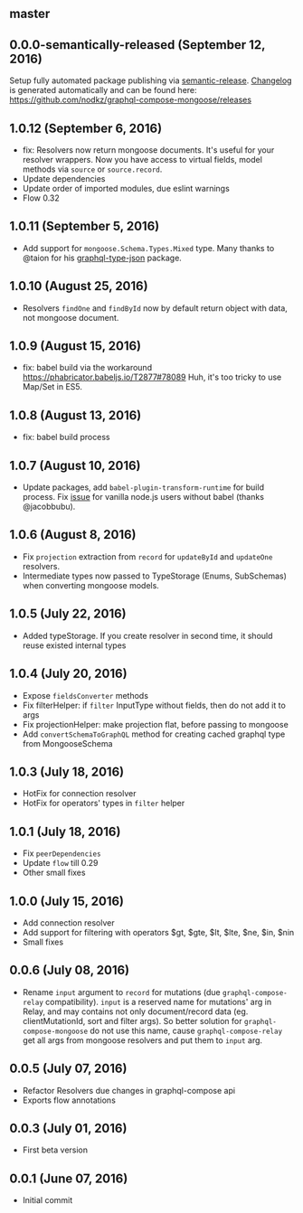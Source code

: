 ## master

## 0.0.0-semantically-released (September 12, 2016)
Setup fully automated package publishing via [semantic-release](https://github.com/semantic-release/semantic-release).
[Changelog](https://github.com/nodkz/graphql-compose-mongoose/releases) is generated automatically and can be found here: https://github.com/nodkz/graphql-compose-mongoose/releases

## 1.0.12 (September 6, 2016)
- fix: Resolvers now return mongoose documents. It's useful for your resolver wrappers. Now you have access to virtual fields, model methods via `source` or `source.record`.
- Update dependencies
- Update order of imported modules, due eslint warnings
- Flow 0.32

## 1.0.11 (September 5, 2016)
- Add support for `mongoose.Schema.Types.Mixed` type. Many thanks to @taion for his [graphql-type-json](https://github.com/taion/graphql-type-json) package.

## 1.0.10 (August 25, 2016)
- Resolvers `findOne` and `findById` now by default return object with data, not mongoose document.

## 1.0.9 (August 15, 2016)
- fix: babel build via the workaround https://phabricator.babeljs.io/T2877#78089 Huh, it's too tricky to use Map/Set in ES5.

## 1.0.8 (August 13, 2016)
- fix: babel build process

## 1.0.7 (August 10, 2016)
- Update packages, add `babel-plugin-transform-runtime` for build process. Fix [issue](https://github.com/nodkz/graphql-compose-connection/issues/2) for vanilla node.js users without babel (thanks @jacobbubu).

## 1.0.6 (August 8, 2016)
- Fix `projection` extraction from `record` for `updateById` and `updateOne` resolvers.
- Intermediate types now passed to TypeStorage (Enums, SubSchemas) when converting mongoose models.

## 1.0.5 (July 22, 2016)
- Added typeStorage. If you create resolver in second time, it should reuse existed internal types

## 1.0.4 (July 20, 2016)
* Expose `fieldsConverter` methods
* Fix filterHelper: if `filter` InputType without fields, then do not add it to args
* Fix projectionHelper: make projection flat, before passing to mongoose
* Add `convertSchemaToGraphQL` method for creating cached graphql type from MongooseSchema

## 1.0.3 (July 18, 2016)
* HotFix for connection resolver
* HotFix for operators' types in `filter` helper

## 1.0.1 (July 18, 2016)
* Fix `peerDependencies`
* Update `flow` till 0.29
* Other small fixes

## 1.0.0 (July 15, 2016)
* Add connection resolver
* Add support for filtering with operators $gt, $gte, $lt, $lte, $ne, $in, $nin
* Small fixes

## 0.0.6 (July 08, 2016)
* Rename `input` argument to `record` for mutations (due `graphql-compose-relay` compatibility).
`input` is a reserved name for mutations' arg in Relay, and may contains not only document/record data (eg. clientMutationId, sort and filter args). So better solution for `graphql-compose-mongoose` do not use this name, cause `graphql-compose-relay` get all args from mongoose resolvers and put them to `input` arg.

## 0.0.5 (July 07, 2016)
* Refactor Resolvers due changes in graphql-compose api
* Exports flow annotations

## 0.0.3 (July 01, 2016)
* First beta version

## 0.0.1 (June 07, 2016)
* Initial commit
